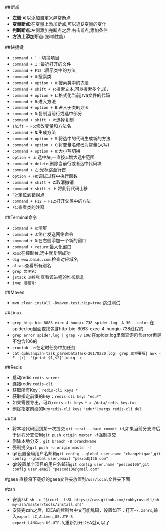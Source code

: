 ##断点
* **左侧**:可以添加自定义异常断点
* **变量断点**:在变量上添加断点,可以追踪变量的变化
* **判断断点**:左侧添加完断点之后,右击断点,添加条件
* **方法上添加断点**:(影响性能)

##快捷键
* ```command + ` ```: 切换项目
* `command + 1 `:最近打开的文件
* `command + F12 `:展示类中的方法
* `command + O`:搜索类
* `command + option + O`:搜索类中的方法
* `command + shift + F`:搜索文本,可以搜索多个,加`;`
* `command + option + L`:格式化当前java文件的代码
* `command + B`:进入方法
* `command + option + B`:进入子类的方法
* `command + D`:复制当前行或选中部分
* `command + shift + V`:选择复制
* `shift + F6`:修改变量和方法名
* `command + N`:生成方法
* `command + option + M`:将选中的代码生成新的方法
* `command + option + C`:将变量名修改为常量(大写)
* `command + option + U`:大小写切换
* `option + 上`:选中块,一直按`上`增大选中范围
* `command + delete`:删除当前行或者选中代码块
* `command + 左`:光标跳至行首
* `option + F8`:调试过程中执行函数
* `command + shift + Z`:取消撤销
* `command + shift + 上`:将此行代码上移
* `F2`:定位到错误点
* `command + F12 + F12`:打开父类中的方法
* `F1`:查看类的注释

##Terminal命令
* `command + K`:清屏
* `command + J`:终止发送网络命令
* `command + D`:在右侧添加一个新的窗口
* `command + return`:最大化窗口
* `双击`:在控制台,选中就复制成功
* `dig www.baidu.com`:检查对应域名
* `alias`:查看所有别名
* `grep 文件名`:
* `jstack 进程号`:查看该进程的堆栈信息
* `jmap 进程号`:

##Maven
* `mvn clean install -Dmaven.test.skip=true`:跳过测试


##Linux
* `grep http-bio-8083-exec-4-huoqiu-738 spider.log -A 30 --color`:在spider.log里面查找包含http-bio-8083-exec-4-huoqiu-738线程的
* `grep error spider.log | grep -v 106`:在spider.log里面查询包含error但是不包含106的
* `crontab -e`:在定时任务中加任务
* `cat quhuanqian-task_parseDataTask-20170220.log| grep 即将要解| awk -F '[:]' '{print $1,$2}'|uniq -c`

##Redis
* 启动redis:`redis-server`
* 连接redis:`redis-cli`
* 获取所有Key：`redis-cli keys *`
* 获取指定前缀的key：`redis-cli keys "edu*"`
* 如果需要导出，可以`redis-cli keys * > /data/redis_key.txt`
* 删除指定前缀的key`redis-cli keys "edu*"|xargs redis-cli del`

##Git
* 将本地代码回到某一次提交 `git reset --hard commit_id`,如果当前分支滞后于远程分支使用`git push origin master -f`强制提交
* 删除本地分支：`git branch -D branchName`
* 强制提交`git push -u origin master -f`
* git设置全局用户名邮箱`git config --global user.name "changzhigao"`,`git config --global user.email "pescod@126.com"`
* git设置单个项目的用户名邮箱`git config user.name "pescod106"`,`git config user.email "pescod106@gmail.com"`


#gaea
直接将下载好的gaea文件夹放置到`/usr/local`文件夹下面

#zsh
- 安装zsh `sh -c "$(curl -fsSL https://raw.github.com/robbyrussell/oh-my-zsh/master/tools/install.sh)"`
- 安装完zsh之后，IDEA的控制台中文可能乱码，设置如下：打开`~/.zshrc`,输入`export LC_ALL=en_US.UTF-8`  
`export LANG=en_US.UTF-8`,重新打开IDEA就可以了